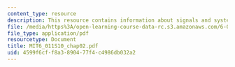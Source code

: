 ```yaml
---
content_type: resource
description: This resource contains information about signals and systems.
file: /media/https%3A/open-learning-course-data-rc.s3.amazonaws.com/6-011-introduction-to-communication-control-and-signal-processing-spring-2010/4599f6cff8a3890477f4c4986db032a2_MIT6_011S10_chap02.pdf
file_type: application/pdf
resourcetype: Document
title: MIT6_011S10_chap02.pdf
uid: 4599f6cf-f8a3-8904-77f4-c4986db032a2
---
```

